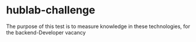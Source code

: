 # hublab-challenge
The purpose of this test is to measure knowledge in these technologies, for the backend-Developer vacancy
